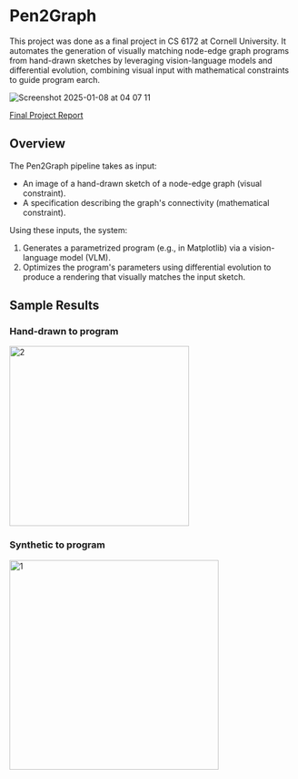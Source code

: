 # Pen2Graph
This project was done as a final project in CS 6172 at Cornell University. It automates the generation of visually matching node-edge graph programs from hand-drawn sketches by leveraging vision-language models and differential evolution, combining visual input with mathematical constraints to guide program earch.

![Screenshot 2025-01-08 at 04 07 11](https://github.com/user-attachments/assets/d6a7dae9-fa62-4bea-a7ec-dffeabfb49a5)

[Final Project Report](https://github.com/zzigak/Pen2Graph/blob/main/pen2graph.pdf)


## Overview

The Pen2Graph pipeline takes as input:
- An image of a hand-drawn sketch of a node-edge graph (visual constraint).
- A specification describing the graph's connectivity (mathematical constraint).

Using these inputs, the system:
1. Generates a parametrized program (e.g., in Matplotlib) via a vision-language model (VLM).
2. Optimizes the program's parameters using differential evolution to produce a rendering that visually matches the input sketch.

## Sample Results
### Hand-drawn to program 
<img width="316" alt="2" src="https://github.com/user-attachments/assets/d63892ce-a1f4-46f2-98d2-0d3eafd0b26b" />

### Synthetic to program
<img width="368" alt="1" src="https://github.com/user-attachments/assets/9ed2340e-2a9f-4846-8be4-2ea22d23558b" />




